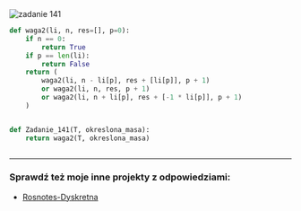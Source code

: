 <picture>
  <source srcset="../../srt/zbior_zadan/141.png" media="(prefers-color-scheme: light)">
  <source srcset="../../srt/zbior_zadan/black_141.png" media="(prefers-color-scheme: dark)">
  <img src="../../srt/zbior_zadan/black_141.png" alt="zadanie 141">
</picture>

```python
def waga2(li, n, res=[], p=0):
    if n == 0:
        return True
    if p == len(li):
        return False
    return (
        waga2(li, n - li[p], res + [li[p]], p + 1)
        or waga2(li, n, res, p + 1)
        or waga2(li, n + li[p], res + [-1 * li[p]], p + 1)
    )


def Zadanie_141(T, okreslona_masa):
    return waga2(T, okreslona_masa)



```

---
### Sprawdź też moje inne projekty z odpowiedziami:
- [Rosnotes-Dyskretna](https://github.com/kamilGie/Rosnotes-Dyskretna)
